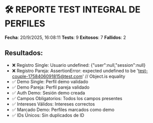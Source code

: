 # 🛠️ REPORTE TEST INTEGRAL DE PERFILES

**Fecha**: 20/9/2025, 16:08:11
**Tests**: 9
**Exitosos**: 7
**Fallidos**: 2

## Resultados:
- ❌ Registro Single: Usuario undefined: {"user":null,"session":null}
- ❌ Registro Pareja: AssertionError: expected undefined to be 'test-couple-1758406091815@test.com' // Object.is equality
- ✅ Demo Single: Perfil demo validado
- ✅ Demo Pareja: Perfil pareja validado
- ✅ Auth Demo: Sesión demo creada
- ✅ Campos Obligatorios: Todos los campos presentes
- ✅ Intereses Válidos: Intereses correctos
- ✅ Marcado Demo: Perfiles marcados como demo
- ✅ IDs Únicos: Sin duplicados de ID
